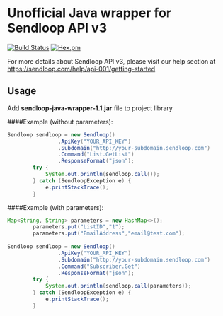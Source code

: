 # Unofficial Java wrapper for Sendloop API v3

[![Build Status](https://travis-ci.org/aeke/sendloop-java-wrapper.svg?branch=master)](https://travis-ci.org/aeke/sendloop-java-wrapper)
[![Hex.pm](https://img.shields.io/hexpm/l/plug.svg?maxAge=2592000)](https://github.com/aeke/sendloop-java-wrapper/blob/master/LICENSE)

For more details about Sendloop API v3, please visit our help section at https://sendloop.com/help/api-001/getting-started

## Usage
Add **sendloop-java-wrapper-1.1.jar** file to project library


####Example (without parameters):
```java
Sendloop sendloop = new Sendloop()
                .ApiKey("YOUR_API_KEY")
                .Subdomain("http://your-subdomain.sendloop.com")
                .Command("List.GetList")
                .ResponseFormat("json");
        try {
            System.out.println(sendloop.call());
        } catch (SendloopException e) {
            e.printStackTrace();
        }
```

####Example (with parameters):
```java
Map<String, String> parameters = new HashMap<>();
        parameters.put("ListID","1");
        parameters.put("EmailAddress","email@test.com");
        
Sendloop sendloop = new Sendloop()
                .ApiKey("YOUR_API_KEY")
                .Subdomain("http://your-subdomain.sendloop.com")
                .Command("Subscriber.Get")
                .ResponseFormat("json");
        try {
            System.out.println(sendloop.call(parameters));
        } catch (SendloopException e) {
            e.printStackTrace();
        }
```
